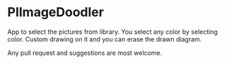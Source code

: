 PIImageDoodler
==============

App to select the pictures from library. 
You select any color by selecting color. Custom drawing on it and you can erase the drawn diagram.

Any pull request and suggestions are most welcome.





